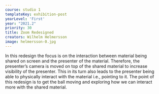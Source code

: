 ```yaml
---
course: studio 1
templateKey: exhibition-post
yearLevel: 'First'
year: "2021.2"
priority: 30
title: Zoom Redesigned
creators: Wilhelm Helmersson
image: helmersson-0.jpg
---
```


In this redesign the focus is on the interaction between material being shared on screen and the presenter of the material. Therefore, the presenter’s camera is moved on top of the shared material to increase visibility of the presenter. This in its turn also leads to the presenter being able to physically interact with the material i.e., pointing to it. The point of this redesign is to get the ball moving and exploring how we can interact more with the shared material.
